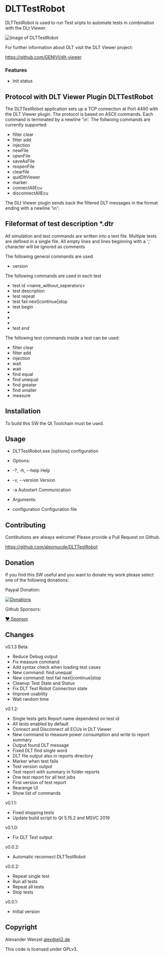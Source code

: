 # DLTTestRobot

DLTTestRobot is used to run Test sripts to automate tests in combination with the DLt Viewer.

![Image of DLTTestRobot](https://github.com/alexmucde/DLTTestRobot/blob/main/doc/images/DLTTestRobot.jpg)

For further information about DLT visit the DLT Viewer project:

https://github.com/GENIVI/dlt-viewer

### Features

* Init status

## Protocol with DLT Viewer Plugin DLTTestRobot

The DLTTestRobot application sets up a TCP connection at Port 4490 with the DLT Viewer plugin.
The protocol is based on ASCII commands. Each command is terminated by a newline '\n'.
The follwoing commands are currently supported:

* filter clear
* filter add <ecuId> <appId> <ctxId>
* injection <ecuId> <command>
* newFile <filename>
* openFile <filename>
* saveAsFile <filename>
* reopenFile
* clearfile
* quitDltViewer
* marker
* connectAllEcu
* disconnectAllEcu

The DLt Viewer plugin sends back the filtered DLT messages in the format ending with a newline '\n':

<ecuId> <appId> <ctxId> <decoded payload>

## Fileformat of test description *.dtr

All simulation and test commands are written into a text file.
Multiple tests are defined in a single file.
All empty lines and lines beginning with a ';' character will be ignored as comments

The following general commands are used

* version <versionnumber>

The following commands are used in each test

* test id <name_without_seperators>
* test description <extended description>
* test repeat <number>
* test fail next|continue|stop
* test begin
* <test command1>
* <test command2>
* <test commandx>
* test end

The following test commands inside a test can be used:

* filter clear
* filter add <ecuId> <appId> <ctxId>
* injection <ecuId> <command>
* wait <time in ms>
* wait <min in ms> <max in ms>
* find equal <time in ms> <ecuId> <appId> <ctxId> <find text>
* find unequal <time in ms> <ecuId> <appId> <ctxId> <find text>
* find greater <time in ms> <ecuId> <appId> <ctxId> <valueId> <value>
* find smaller <time in ms> <ecuId> <appId> <ctxId> <valueId> <value>
* measure <time in ms> <ecuId> <appId> <ctxId> <valueId> <description>

## Installation

To build this SW the Qt Toolchain must be used.

## Usage

* DLTTestRobot.exe [options] configuration

* Options:
*  -?, -h, --help          Help
*  -v, --version           Version
*  -a                      Autostart Communication

* Arguments:
*  configuration           Configuration file

## Contributing

Contibutions are always welcome! Please provide a Pull Request on Github.

https://github.com/alexmucde/DLTTestRobot

## Donation

If you find this SW useful and you want to donate my work please select one of the following donations:

Paypal Donation:

[![Donations](https://www.paypalobjects.com/en_US/DK/i/btn/btn_donateCC_LG.gif)](https://www.paypal.com/donate?hosted_button_id=YBWSNXYWJJP2Q)

Github Sponsors:

[:heart: Sponsor](https://github.com/sponsors/alexmucde)

## Changes

v0.1.3 Beta:

* Reduce Debug output
* Fix measure command
* Add syntax check when loading test cases
* New command: find unequal
* New command: test fail next|continue|stop
* Cleanup Test State and Status
* Fix DLT Test Robot Connection state
* Improve usability
* Wait random time

v0.1.2:

* Single tests gets Report name dependend on test id
* All tests enabled by default
* Connect and Disconnect all ECUs in DLT Viewer
* New command to measure power consumption and write to report summary
* Output found DLT message
* Fixed DLT find single word
* DLT file output also in reports directory
* Marker when test fails
* Test version output
* Test report with summary in folder reports
* One test report for all test jobs
* First version of test report
* Rearange UI
* Show list of commands

v0.1.1:

* Fixed stopping tests
* Update build script to Qt 5.15.2 and MSVC 2019

v0.1.0:

* Fix DLT Test output

v0.0.2:

* Automatic reconnect DLTTestRobot

v0.0.2:

* Repeat single test
* Run all tests
* Repeat all tests
* Stop tests

v0.0.1:

* Initial version

## Copyright

Alexander Wenzel <alex@eli2.de>

This code is licensed under GPLv3.
